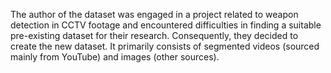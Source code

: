 The author of the dataset was engaged in a project related to weapon detection in CCTV footage and encountered difficulties in finding a suitable pre-existing dataset for their research. Consequently, they decided to create the new dataset. It primarily consists of segmented videos (sourced mainly from YouTube) and images (other sources).
